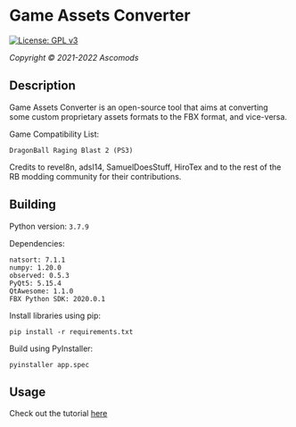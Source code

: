 # Game Assets Converter

[![License: GPL v3](https://img.shields.io/badge/License-GPLv3-blue.svg)](https://www.gnu.org/licenses/gpl-3.0)

*Copyright © 2021-2022 Ascomods*

## Description

Game Assets Converter is an open-source tool that aims at converting
some custom proprietary assets formats to the FBX format, and vice-versa.

Game Compatibility List:
```
DragonBall Raging Blast 2 (PS3)
```

Credits to revel8n, adsl14, SamuelDoesStuff, HiroTex and to the rest of the RB modding community for their contributions.

## Building

Python version: `3.7.9`

Dependencies:
```
natsort: 7.1.1
numpy: 1.20.0
observed: 0.5.3
PyQt5: 5.15.4
QtAwesome: 1.1.0
FBX Python SDK: 2020.0.1
```
Install libraries using pip:
```
pip install -r requirements.txt
```
Build using PyInstaller:
```
pyinstaller app.spec
```

## Usage

Check out the tutorial [here](https://www.youtube.com/watch?v=HiU3i0ZZn2I&list=PL1zfdnvxzp12kg2b_ubdOqmoTyLLE3gcY)